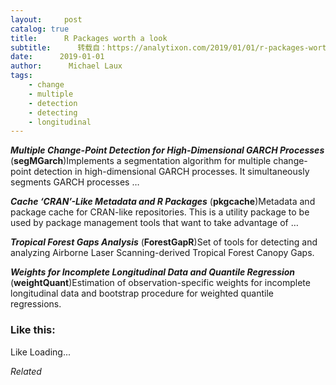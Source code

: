 ```yaml
---
layout:     post
catalog: true
title:      R Packages worth a look
subtitle:      转载自：https://analytixon.com/2019/01/01/r-packages-worth-a-look-1384/
date:      2019-01-01
author:      Michael Laux
tags:
    - change
    - multiple
    - detection
    - detecting
    - longitudinal
---
```


***Multiple Change-Point Detection for High-Dimensional GARCH Processes*** (**segMGarch**)Implements a segmentation algorithm for multiple change-point detection in high-dimensional GARCH processes. It simultaneously segments GARCH processes …

***Cache ‘CRAN’-Like Metadata and R Packages*** (**pkgcache**)Metadata and package cache for CRAN-like repositories. This is a utility package to be used by package management tools that want to take advantage of …

***Tropical Forest Gaps Analysis*** (**ForestGapR**)Set of tools for detecting and analyzing Airborne Laser Scanning-derived Tropical Forest Canopy Gaps.

***Weights for Incomplete Longitudinal Data and Quantile Regression*** (**weightQuant**)Estimation of observation-specific weights for incomplete longitudinal data and bootstrap procedure for weighted quantile regressions.





### Like this:

Like Loading...


*Related*


